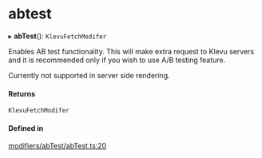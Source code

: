 # abtest
      
▸ **abTest**(): `KlevuFetchModifer`

Enables AB test functionality. This will make extra request to Klevu servers and it is recommended only if you wish to use A/B testing feature.

Currently not supported in server side rendering.

#### Returns

`KlevuFetchModifer`

#### Defined in

[modifiers/abTest/abTest.ts:20](https://github.com/klevultd/frontend-sdk/blob/1b37b18/packages/klevu-core/src/modifiers/abTest/abTest.ts#L20)

